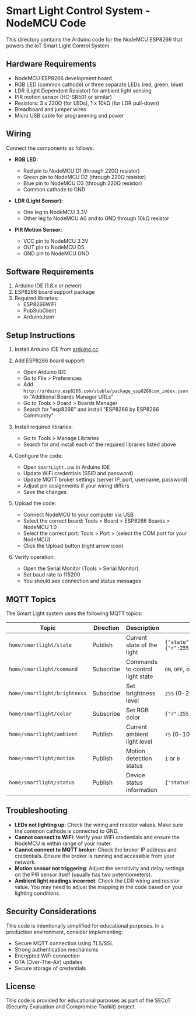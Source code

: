 # Smart Light Control System - NodeMCU Code

This directory contains the Arduino code for the NodeMCU ESP8266 that powers the IoT Smart Light Control System.

## Hardware Requirements

- NodeMCU ESP8266 development board
- RGB LED (common cathode) or three separate LEDs (red, green, blue)
- LDR (Light Dependent Resistor) for ambient light sensing
- PIR motion sensor (HC-SR501 or similar)
- Resistors: 3 x 220Ω (for LEDs), 1 x 10kΩ (for LDR pull-down)
- Breadboard and jumper wires
- Micro USB cable for programming and power

## Wiring

Connect the components as follows:

- **RGB LED:**
  - Red pin to NodeMCU D1 (through 220Ω resistor)
  - Green pin to NodeMCU D2 (through 220Ω resistor)
  - Blue pin to NodeMCU D3 (through 220Ω resistor)
  - Common cathode to GND

- **LDR (Light Sensor):**
  - One leg to NodeMCU 3.3V
  - Other leg to NodeMCU A0 and to GND through 10kΩ resistor

- **PIR Motion Sensor:**
  - VCC pin to NodeMCU 3.3V
  - OUT pin to NodeMCU D5
  - GND pin to NodeMCU GND

## Software Requirements

1. Arduino IDE (1.8.x or newer)
2. ESP8266 board support package
3. Required libraries:
   - ESP8266WiFi
   - PubSubClient
   - ArduinoJson

## Setup Instructions

1. Install Arduino IDE from [arduino.cc](https://www.arduino.cc/en/software)

2. Add ESP8266 board support:
   - Open Arduino IDE
   - Go to File > Preferences
   - Add `http://arduino.esp8266.com/stable/package_esp8266com_index.json` to "Additional Boards Manager URLs"
   - Go to Tools > Board > Boards Manager
   - Search for "esp8266" and install "ESP8266 by ESP8266 Community"

3. Install required libraries:
   - Go to Tools > Manage Libraries
   - Search for and install each of the required libraries listed above

4. Configure the code:
   - Open `SmartLight.ino` in Arduino IDE
   - Update WiFi credentials (SSID and password)
   - Update MQTT broker settings (server IP, port, username, password)
   - Adjust pin assignments if your wiring differs
   - Save the changes

5. Upload the code:
   - Connect NodeMCU to your computer via USB
   - Select the correct board: Tools > Board > ESP8266 Boards > NodeMCU 1.0
   - Select the correct port: Tools > Port > (select the COM port for your NodeMCU)
   - Click the Upload button (right arrow icon)

6. Verify operation:
   - Open the Serial Monitor (Tools > Serial Monitor)
   - Set baud rate to 115200
   - You should see connection and status messages

## MQTT Topics

The Smart Light system uses the following MQTT topics:

| Topic | Direction | Description | Payload Example |
|-------|-----------|-------------|----------------|
| `home/smartlight/state` | Publish | Current state of the light | `{"state":"ON","brightness":255,"color":{"r":255,"g":255,"b":255},"ambient":75,"motion":true,"timestamp":123456}` |
| `home/smartlight/command` | Subscribe | Commands to control light state | `ON`, `OFF`, or `TOGGLE` |
| `home/smartlight/brightness` | Subscribe | Set brightness level | `255` (0-255) |
| `home/smartlight/color` | Subscribe | Set RGB color | `{"r":255,"g":0,"b":0}` |
| `home/smartlight/ambient` | Publish | Current ambient light level | `75` (0-100) |
| `home/smartlight/motion` | Publish | Motion detection status | `1` or `0` |
| `home/smartlight/status` | Publish | Device status information | `{"status":"online","ip":"192.168.1.100"}` |

## Troubleshooting

- **LEDs not lighting up**: Check the wiring and resistor values. Make sure the common cathode is connected to GND.
- **Cannot connect to WiFi**: Verify your WiFi credentials and ensure the NodeMCU is within range of your router.
- **Cannot connect to MQTT broker**: Check the broker IP address and credentials. Ensure the broker is running and accessible from your network.
- **Motion sensor not triggering**: Adjust the sensitivity and delay settings on the PIR sensor itself (usually has two potentiometers).
- **Ambient light readings incorrect**: Check the LDR wiring and resistor value. You may need to adjust the mapping in the code based on your lighting conditions.

## Security Considerations

This code is intentionally simplified for educational purposes. In a production environment, consider implementing:

- Secure MQTT connection using TLS/SSL
- Strong authentication mechanisms
- Encrypted WiFi connection
- OTA (Over-The-Air) updates
- Secure storage of credentials

## License

This code is provided for educational purposes as part of the SECoT (Security Evaluation and Compromise Toolkit) project.
